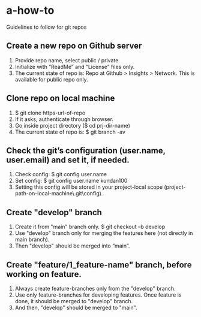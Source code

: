 # a-how-to
Guidelines to follow for git repos


## Create a new repo on Github server
  1. Provide repo name, select public / private.
  2. Initialize with “ReadMe” and “License” files only.
  3. The current state of repo is: Repo at Github > Insights > Network. This is available for public repo only.
  

## Clone repo on local machine
  1. $ git clone https-url-of-repo
  2. If it asks, authenticate through browser.
  3. Go inside project directory ($ cd prj-dir-name)
  4. The current state of repo is: $ git branch -av
  
    
## Check the git’s configuration (user.name, user.email) and set it, if needed.
  1. Check config: $ git config user.name
  2. Set config: $ git config user.name kundan100
  3. Setting this config will be stored in your project-local scope (project-path-on-local-machine\\.git\config).


## Create "develop" branch
  1. Create it from "main" branch only. $ git checkout –b develop
  2. Use "develop" branch only for merging the features here (not directly in main branch).
  3.  Then "develop" should be merged into “main”.


## Create "feature/1_feature-name" branch, before working on feature.
  1. Always create feature-branches only from the "develop" branch.
  2. Use only feature-branches for developing features. Once feature is done, it should be merged to "develop" branch.
  3. And then, "develop" should be merged to "main".

